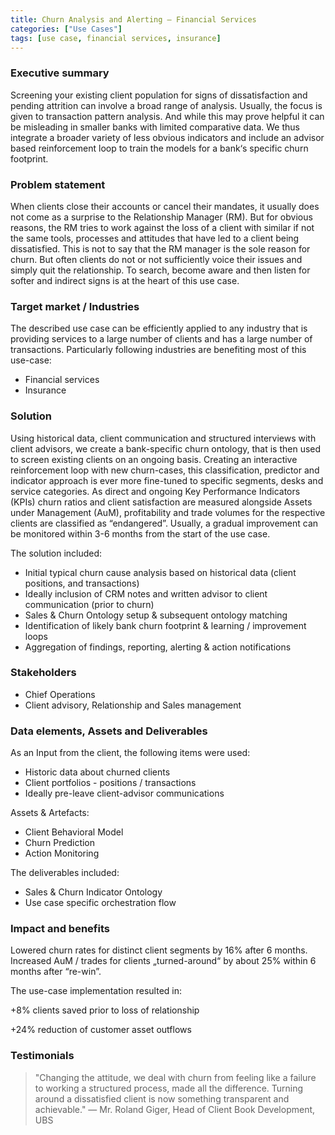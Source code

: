 ```yaml
---
title: Churn Analysis and Alerting – Financial Services
categories: ["Use Cases"]
tags: [use case, financial services, insurance]
---
```


### Executive summary
Screening your existing client population for signs of dissatisfaction and pending attrition can involve a broad range of analysis. Usually, the focus is given to transaction pattern analysis. And while this may prove helpful it can be misleading in smaller banks with limited comparative data. We thus integrate a broader variety of less obvious indicators and include an advisor based reinforcement loop to train the models for a bank‘s specific churn footprint.

### Problem statement
When clients close their accounts or cancel their mandates, it usually does not come as a surprise to the Relationship Manager (RM). But for obvious reasons, the RM tries to work against the loss of a client with similar if not the same tools, processes and attitudes that have led to a client being dissatisfied. This is not to say that the RM manager is the sole reason for churn. But often clients do not or not sufficiently voice their issues and simply quit the relationship. To search, become aware and then listen for softer and indirect signs is at the heart of this use case.

### Target market / Industries
The described use case can be efficiently applied to any industry that is providing services to a large number of clients and has a large number of transactions.
Particularly following industries are benefiting most of this use-case:
- Financial services
- Insurance

### Solution
Using historical data, client communication and structured interviews with client advisors, we create a bank-specific churn ontology, that is then used to screen existing clients on an ongoing basis. Creating an interactive reinforcement loop with new churn-cases, this classification, predictor and indicator approach is ever more fine-tuned to specific segments, desks and service categories. As direct and ongoing Key Performance Indicators (KPIs) churn ratios and client satisfaction are measured alongside Assets under Management (AuM), profitability and trade volumes for the respective clients are classified as “endangered”.
Usually, a gradual improvement can be monitored within 3-6 months from the start of the use case.

The solution included:
- Initial typical churn cause analysis based on historical data (client positions, and transactions)
- Ideally inclusion of CRM notes and written advisor to client communication (prior to churn)
- Sales & Churn Ontology setup & subsequent ontology matching
- Identification of likely bank churn footprint & learning / improvement loops
- Aggregation of findings, reporting, alerting & action notifications

### Stakeholders
- Chief Operations
- Client advisory, Relationship and Sales management

### Data elements, Assets and Deliverables
As an Input from the client, the following items were used:
- Historic data about churned clients
- Client portfolios - positions / transactions
- Ideally pre-leave client-advisor communications

Assets & Artefacts:
- Client Behavioral Model
- Churn Prediction
- Action Monitoring

The deliverables included:
- Sales & Churn Indicator Ontology
- Use case specific orchestration flow

### Impact and benefits
Lowered churn rates for distinct client segments by 16% after 6 months. Increased AuM / trades for clients „turned-around“ by about 25% within 6 months after “re-win”.

The use-case implementation resulted in:

+8% clients saved prior to loss of relationship

+24% reduction of customer asset outflows

### Testimonials
> "Changing the attitude, we deal with churn from feeling like a failure to working a structured process, made all the difference. Turning around a dissatisfied client is now something transparent and achievable."
— Mr. Roland Giger, Head of Client Book Development, UBS
